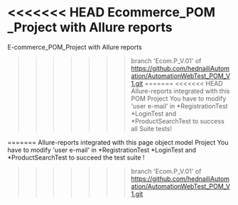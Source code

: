 <<<<<<< HEAD
Ecommerce_POM _Project with Allure reports
=======
E-commerce_POM_Project with Allure reports
>>>>>>> branch 'Ecom.P_V.01' of https://github.com/hednailiAutomation/AutomationWebTest_POM_V1.git
=======
<<<<<<< HEAD
Allure-reports integrated with this POM Project
You have to modify 'user e-mail' in *RegistrationTest *LoginTest and *ProductSearchTest to success all Suite tests!

=======
Allure-reports integrated with this page object model Project
You have to modify 'user e-mail' in *RegistrationTest *LoginTest and *ProductSearchTest to succeed the test suite !
>>>>>>> branch 'Ecom.P_V.01' of https://github.com/hednailiAutomation/AutomationWebTest_POM_V1.git
